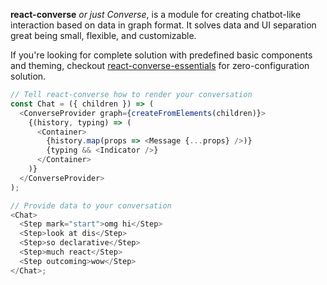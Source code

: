 **react-converse** _or just Converse_, is a module for creating chatbot-like
interaction based on data in graph format. It solves data and UI separation
great being small, flexible, and customizable.

If you're looking for complete solution with predefined basic components and
theming, checkout
[react-converse-essentials](https://github.com/react-converse/react-converse-essentials)
for zero-configuration solution.

```js
// Tell react-converse how to render your conversation
const Chat = ({ children }) => (
  <ConverseProvider graph={createFromElements(children)}>
    {(history, typing) => (
      <Container>
        {history.map(props => <Message {...props} />)}
        {typing && <Indicator />}
      </Container>
    )}
  </ConverseProvider>
);

// Provide data to your conversation
<Chat>
  <Step mark="start">omg hi</Step>
  <Step>look at dis</Step>
  <Step>so declarative</Step>
  <Step>much react</Step>
  <Step outcoming>wow</Step>
</Chat>;
```
